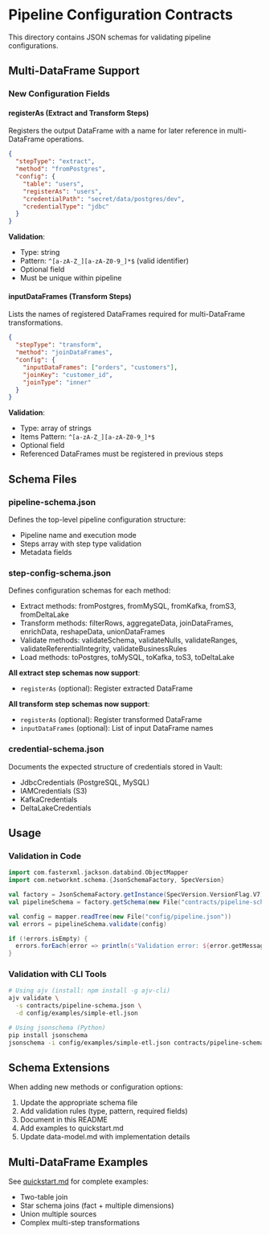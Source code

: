 # Pipeline Configuration Contracts

This directory contains JSON schemas for validating pipeline configurations.

## Multi-DataFrame Support

### New Configuration Fields

#### registerAs (Extract and Transform Steps)
Registers the output DataFrame with a name for later reference in multi-DataFrame operations.

```json
{
  "stepType": "extract",
  "method": "fromPostgres",
  "config": {
    "table": "users",
    "registerAs": "users",
    "credentialPath": "secret/data/postgres/dev",
    "credentialType": "jdbc"
  }
}
```

**Validation**:
- Type: string
- Pattern: `^[a-zA-Z_][a-zA-Z0-9_]*$` (valid identifier)
- Optional field
- Must be unique within pipeline

#### inputDataFrames (Transform Steps)
Lists the names of registered DataFrames required for multi-DataFrame transformations.

```json
{
  "stepType": "transform",
  "method": "joinDataFrames",
  "config": {
    "inputDataFrames": ["orders", "customers"],
    "joinKey": "customer_id",
    "joinType": "inner"
  }
}
```

**Validation**:
- Type: array of strings
- Items Pattern: `^[a-zA-Z_][a-zA-Z0-9_]*$`
- Optional field
- Referenced DataFrames must be registered in previous steps

## Schema Files

### pipeline-schema.json
Defines the top-level pipeline configuration structure:
- Pipeline name and execution mode
- Steps array with step type validation
- Metadata fields

### step-config-schema.json
Defines configuration schemas for each method:
- Extract methods: fromPostgres, fromMySQL, fromKafka, fromS3, fromDeltaLake
- Transform methods: filterRows, aggregateData, joinDataFrames, enrichData, reshapeData, unionDataFrames
- Validate methods: validateSchema, validateNulls, validateRanges, validateReferentialIntegrity, validateBusinessRules
- Load methods: toPostgres, toMySQL, toKafka, toS3, toDeltaLake

**All extract step schemas now support**:
- `registerAs` (optional): Register extracted DataFrame

**All transform step schemas now support**:
- `registerAs` (optional): Register transformed DataFrame
- `inputDataFrames` (optional): List of input DataFrame names

### credential-schema.json
Documents the expected structure of credentials stored in Vault:
- JdbcCredentials (PostgreSQL, MySQL)
- IAMCredentials (S3)
- KafkaCredentials
- DeltaLakeCredentials

## Usage

### Validation in Code

```scala
import com.fasterxml.jackson.databind.ObjectMapper
import com.networknt.schema.{JsonSchemaFactory, SpecVersion}

val factory = JsonSchemaFactory.getInstance(SpecVersion.VersionFlag.V7)
val pipelineSchema = factory.getSchema(new File("contracts/pipeline-schema.json"))

val config = mapper.readTree(new File("config/pipeline.json"))
val errors = pipelineSchema.validate(config)

if (!errors.isEmpty) {
  errors.forEach(error => println(s"Validation error: ${error.getMessage}"))
}
```

### Validation with CLI Tools

```bash
# Using ajv (install: npm install -g ajv-cli)
ajv validate \
  -s contracts/pipeline-schema.json \
  -d config/examples/simple-etl.json

# Using jsonschema (Python)
pip install jsonschema
jsonschema -i config/examples/simple-etl.json contracts/pipeline-schema.json
```

## Schema Extensions

When adding new methods or configuration options:

1. Update the appropriate schema file
2. Add validation rules (type, pattern, required fields)
3. Document in this README
4. Add examples to quickstart.md
5. Update data-model.md with implementation details

## Multi-DataFrame Examples

See [quickstart.md](../quickstart.md#multi-dataframe-pipelines) for complete examples:
- Two-table join
- Star schema joins (fact + multiple dimensions)
- Union multiple sources
- Complex multi-step transformations
